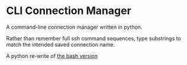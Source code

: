 # CLI Connection Manager

A command-line connection manager written in python.

Rather than remember full ssh command sequences, type substrings to match the intended saved connection name.

A python re-write of [the bash version](https://github.com/taikedz/bash-builder/tree/master/examples/ssh-connection-manager)
